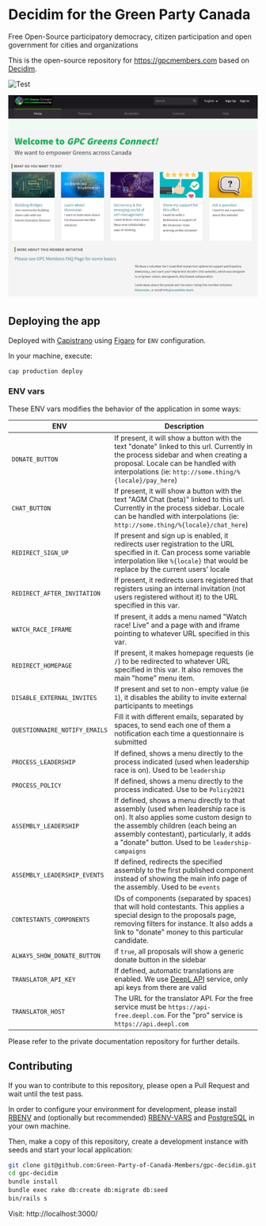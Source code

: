 # Decidim for the Green Party Canada

Free Open-Source participatory democracy, citizen participation and open government for cities and organizations

This is the open-source repository for https://gpcmembers.com based on [Decidim](https://github.com/decidim/decidim).

![Test](https://github.com/Green-Party-of-Canada-Members/gpc-decidim/actions/workflows/test.yml/badge.svg)

![GPC Homepage](app/packs/images/screenshot.png)

## Deploying the app

Deployed with [Capistrano](http://capistranorb.com/) using [Figaro](https://github.com/laserlemon/figaro) for `ENV` configuration.

In your machine, execute:

```bash
cap production deploy
```

### ENV vars

These ENV vars modifies the behavior of the application in some ways:

| ENV | Description |
| --- | --- |
| `DONATE_BUTTON` | If present, it will show a button with the text "donate" linked to this url. Currently in the process sidebar and when creating a proposal. Locale can be handled with interpolations (ie: `http://some.thing/%{locale}/pay_here`) |
| `CHAT_BUTTON` | If present, it will show a button with the text "AGM Chat (beta)" linked to this url. Currently in the process sidebar. Locale can be handled with interpolations (ie: `http://some.thing/%{locale}/chat_here`) |
| `REDIRECT_SIGN_UP` | If present and sign up is enabled, it redirects user registration to the URL specified in it. Can process some variable interpolation like `%{locale}` that would be replace by the current users' locale |
| `REDIRECT_AFTER_INVITATION` | If present, it redirects users registered that registers using an internal invitation (not users registered without it) to the URL specified in this var. |
| `WATCH_RACE_IFRAME` | If present, it adds a menu named "Watch race! Live" and a page with and iframe pointing to whatever URL specified in this var. |
| `REDIRECT_HOMEPAGE` | If present, it makes homepage requests (ie `/`) to be redirected to whatever URL specified in this var. It also removes the main "home" menu item.  |
| `DISABLE_EXTERNAL_INVITES` | If present and set to non-empty value (ie `1`), it disables the ability to invite external participants to meetings |
| `QUESTIONNAIRE_NOTIFY_EMAILS` | Fill it with different emails, separated by spaces, to send each one of them a notification each time a questionnaire is submitted |
| `PROCESS_LEADERSHIP` | If defined, shows a menu directly to the process indicated (used when leadership race is on). Used to be `leadership` |
| `PROCESS_POLICY` | If defined, shows a menu directly to the process indicated. Use to be `Policy2021` |
| `ASSEMBLY_LEADERSHIP` | If defined, shows a menu directly to that assembly (used when leadership race is on). It also applies some custom design to the assembly children (each being an assembly contestant), particularly, it adds a "donate" button. Used to be `leadership-campaigns` |
| `ASSEMBLY_LEADERSHIP_EVENTS` | If defined, redirects the specified assembly to the first published component instead of showing the main info page of the assembly. Used to be `events` |
| `CONTESTANTS_COMPONENTS` | IDs of components (separated by spaces) that will hold contestants. This applies a special design to the proposals page, removing filters for instance. It also adds a link to "donate" money to this particular candidate. |
| `ALWAYS_SHOW_DONATE_BUTTON` | if `true`, all proposals will show a generic donate button in the sidebar |
| `TRANSLATOR_API_KEY` | If defined, automatic translations are enabled. We use [DeepL API](https://www.deepl.com/pro-api) service, only api keys from there are valid |
| `TRANSLATOR_HOST` | The URL for the translator API. For the free service must be `https://api-free.deepl.com`. For the "pro" service is `https://api.deepl.com` |

Please refer to the private documentation repository for further details.

## Contributing

If you wan to contribute to this repository, please open a Pull Request and wait until the test pass.

In order to configure your environment for development, please install [RBENV](https://github.com/rbenv/rbenv) and (optionally but recommended) [RBENV-VARS](https://github.com/rbenv/rbenv-vars) and [PostgreSQL](https://www.postgresql.org/) in your own machine.

Then, make a copy of this repository, create a development instance with seeds and start your local application:

```bash
git clone git@github.com:Green-Party-of-Canada-Members/gpc-decidim.git
cd gpc-decidim
bundle install
bundle exec rake db:create db:migrate db:seed
bin/rails s
```

Visit: http://localhost:3000/

